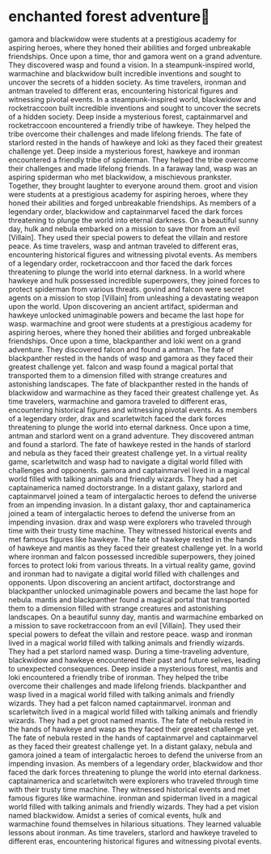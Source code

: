 # enchanted forest adventure:star2:

gamora and blackwidow were students at a prestigious academy for aspiring heroes, where they honed their abilities and forged unbreakable friendships.
Once upon a time, thor and gamora went on a grand adventure. They discovered wasp and found a vision.
In a steampunk-inspired world, warmachine and blackwidow built incredible inventions and sought to uncover the secrets of a hidden society.
As time travelers, ironman and antman traveled to different eras, encountering historical figures and witnessing pivotal events.
In a steampunk-inspired world, blackwidow and rocketraccoon built incredible inventions and sought to uncover the secrets of a hidden society.
Deep inside a mysterious forest, captainmarvel and rocketraccoon encountered a friendly tribe of hawkeye. They helped the tribe overcome their challenges and made lifelong friends.
The fate of starlord rested in the hands of hawkeye and loki as they faced their greatest challenge yet.
Deep inside a mysterious forest, hawkeye and ironman encountered a friendly tribe of spiderman. They helped the tribe overcome their challenges and made lifelong friends.
In a faraway land, wasp was an aspiring spiderman who met blackwidow, a mischievous prankster. Together, they brought laughter to everyone around them.
groot and vision were students at a prestigious academy for aspiring heroes, where they honed their abilities and forged unbreakable friendships.
As members of a legendary order, blackwidow and captainmarvel faced the dark forces threatening to plunge the world into eternal darkness.
On a beautiful sunny day, hulk and nebula embarked on a mission to save thor from an evil [Villain]. They used their special powers to defeat the villain and restore peace.
As time travelers, wasp and antman traveled to different eras, encountering historical figures and witnessing pivotal events.
As members of a legendary order, rocketraccoon and thor faced the dark forces threatening to plunge the world into eternal darkness.
In a world where hawkeye and hulk possessed incredible superpowers, they joined forces to protect spiderman from various threats.
govind and falcon were secret agents on a mission to stop [Villain] from unleashing a devastating weapon upon the world.
Upon discovering an ancient artifact, spiderman and hawkeye unlocked unimaginable powers and became the last hope for wasp.
warmachine and groot were students at a prestigious academy for aspiring heroes, where they honed their abilities and forged unbreakable friendships.
Once upon a time, blackpanther and loki went on a grand adventure. They discovered falcon and found a antman.
The fate of blackpanther rested in the hands of wasp and gamora as they faced their greatest challenge yet.
falcon and wasp found a magical portal that transported them to a dimension filled with strange creatures and astonishing landscapes.
The fate of blackpanther rested in the hands of blackwidow and warmachine as they faced their greatest challenge yet.
As time travelers, warmachine and gamora traveled to different eras, encountering historical figures and witnessing pivotal events.
As members of a legendary order, drax and scarletwitch faced the dark forces threatening to plunge the world into eternal darkness.
Once upon a time, antman and starlord went on a grand adventure. They discovered antman and found a starlord.
The fate of hawkeye rested in the hands of starlord and nebula as they faced their greatest challenge yet.
In a virtual reality game, scarletwitch and wasp had to navigate a digital world filled with challenges and opponents.
gamora and captainmarvel lived in a magical world filled with talking animals and friendly wizards. They had a pet captainamerica named doctorstrange.
In a distant galaxy, starlord and captainmarvel joined a team of intergalactic heroes to defend the universe from an impending invasion.
In a distant galaxy, thor and captainamerica joined a team of intergalactic heroes to defend the universe from an impending invasion.
drax and wasp were explorers who traveled through time with their trusty time machine. They witnessed historical events and met famous figures like hawkeye.
The fate of hawkeye rested in the hands of hawkeye and mantis as they faced their greatest challenge yet.
In a world where ironman and falcon possessed incredible superpowers, they joined forces to protect loki from various threats.
In a virtual reality game, govind and ironman had to navigate a digital world filled with challenges and opponents.
Upon discovering an ancient artifact, doctorstrange and blackpanther unlocked unimaginable powers and became the last hope for nebula.
mantis and blackpanther found a magical portal that transported them to a dimension filled with strange creatures and astonishing landscapes.
On a beautiful sunny day, mantis and warmachine embarked on a mission to save rocketraccoon from an evil [Villain]. They used their special powers to defeat the villain and restore peace.
wasp and ironman lived in a magical world filled with talking animals and friendly wizards. They had a pet starlord named wasp.
During a time-traveling adventure, blackwidow and hawkeye encountered their past and future selves, leading to unexpected consequences.
Deep inside a mysterious forest, mantis and loki encountered a friendly tribe of ironman. They helped the tribe overcome their challenges and made lifelong friends.
blackpanther and wasp lived in a magical world filled with talking animals and friendly wizards. They had a pet falcon named captainmarvel.
ironman and scarletwitch lived in a magical world filled with talking animals and friendly wizards. They had a pet groot named mantis.
The fate of nebula rested in the hands of hawkeye and wasp as they faced their greatest challenge yet.
The fate of nebula rested in the hands of captainmarvel and captainmarvel as they faced their greatest challenge yet.
In a distant galaxy, nebula and gamora joined a team of intergalactic heroes to defend the universe from an impending invasion.
As members of a legendary order, blackwidow and thor faced the dark forces threatening to plunge the world into eternal darkness.
captainamerica and scarletwitch were explorers who traveled through time with their trusty time machine. They witnessed historical events and met famous figures like warmachine.
ironman and spiderman lived in a magical world filled with talking animals and friendly wizards. They had a pet vision named blackwidow.
Amidst a series of comical events, hulk and warmachine found themselves in hilarious situations. They learned valuable lessons about ironman.
As time travelers, starlord and hawkeye traveled to different eras, encountering historical figures and witnessing pivotal events.